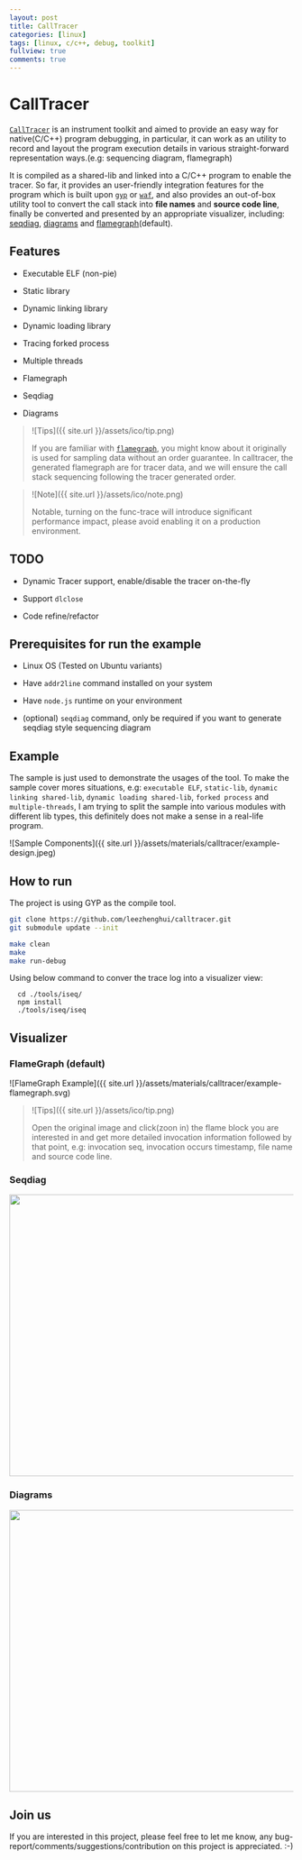 ```yaml
---
layout: post
title: CallTracer 
categories: [linux]
tags: [linux, c/c++, debug, toolkit]
fullview: true
comments: true
---
```


# CallTracer

[`CallTracer`](https://github.com/leezhenghui/calltracer) is an instrument toolkit and aimed to provide an easy way for native(C/C++) program debugging, in particular, it can work as an utility to record and layout the program execution details in various straight-forward representation ways.(e.g: sequencing diagram, flamegraph)

It is compiled as a shared-lib and linked into a C/C++ program to enable the tracer. So far, it provides an user-friendly integration features for the program which is built upon [`gyp`](https://gyp.gsrc.io/) or [`waf`](https://waf.io/), and also provides an out-of-box utility tool to convert the call stack into **file names** and **source code line**, finally be converted and presented by an appropriate visualizer, including: [seqdiag](http://blockdiag.com/en/seqdiag/), [diagrams](https://github.com/francoislaberge/diagrams) and [flamegraph](https://github.com/brendangregg/FlameGraph)(default). 

## Features

- Executable ELF (non-pie)

- Static library

- Dynamic linking library

- Dynamic loading library

- Tracing forked process

- Multiple threads

- Flamegraph

- Seqdiag

- Diagrams

> ![Tips]({{ site.url }}/assets/ico/tip.png)
>
> If you are familiar with [`flamegraph`](https://github.com/brendangregg/FlameGraph), you might know about it originally is used for sampling data without an order guarantee. In calltracer, the generated flamegraph are for tracer data, and we will ensure the call stack sequencing following the tracer generated order. 


> ![Note]({{ site.url }}/assets/ico/note.png)
> 
> Notable, turning on the func-trace will introduce significant performance impact,  please avoid enabling it on a production environment. 

## TODO

- Dynamic Tracer support, enable/disable the tracer on-the-fly

- Support `dlclose` 

- Code refine/refactor

## Prerequisites for run the example

- Linux OS (Tested on Ubuntu variants)

- Have `addr2line` command installed on your system

- Have `node.js` runtime on your environment

- (optional) `seqdiag` command, only be required if you want to generate seqdiag style sequencing diagram

## Example

The sample is just used to demonstrate the usages of the tool. To make the sample cover mores situations, e.g: `executable ELF`, `static-lib`, `dynamic linking shared-lib`, `dynamic loading shared-lib`, `forked process` and `multiple-threads`, I am trying to split the sample into various modules with different lib types, this definitely does not make a sense in a real-life program.

![Sample Components]({{ site.url }}/assets/materials/calltracer/example-design.jpeg)


## How to run

The project is using GYP as the compile tool.

```sh
git clone https://github.com/leezhenghui/calltracer.git 
git submodule update --init

make clean
make 
make run-debug 

```

Using below command to conver the trace log into a visualizer view:

```
  cd ./tools/iseq/ 
  npm install 
  ./tools/iseq/iseq

```

## Visualizer 

### FlameGraph (default)

![FlameGraph Example]({{ site.url }}/assets/materials/calltracer/example-flamegraph.svg)

> ![Tips]({{ site.url }}/assets/ico/tip.png)
>
> Open the original image and click(zoon in) the flame block you are interested in and get more detailed invocation information followed by that point, e.g: invocation seq, invocation occurs timestamp, file name and source code line. 

### Seqdiag

<img src="{{ site.url }}/assets/materials/calltracer/example.png" width="800" height="500">


### Diagrams 

<img src="{{ site.url }}/assets/materials/calltracer/example.svg" width="800" height="500">

## Join us

If you are interested in this project, please feel free to let me know,  any bug-report/comments/suggestions/contribution on this project is appreciated. :-)

